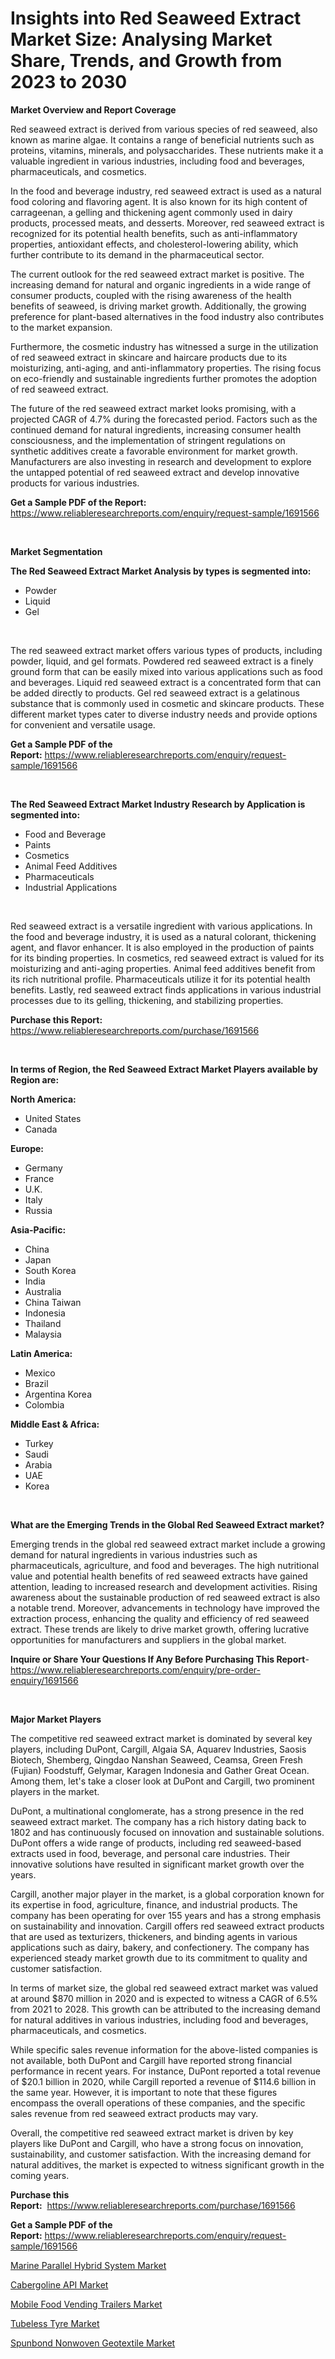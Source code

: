 <p><h1>Insights into Red Seaweed Extract Market Size: Analysing Market Share, Trends, and Growth from 2023 to 2030</h1></p><p><strong>Market Overview and Report Coverage</strong></p>
<p><p>Red seaweed extract is derived from various species of red seaweed, also known as marine algae. It contains a range of beneficial nutrients such as proteins, vitamins, minerals, and polysaccharides. These nutrients make it a valuable ingredient in various industries, including food and beverages, pharmaceuticals, and cosmetics.</p><p>In the food and beverage industry, red seaweed extract is used as a natural food coloring and flavoring agent. It is also known for its high content of carrageenan, a gelling and thickening agent commonly used in dairy products, processed meats, and desserts. Moreover, red seaweed extract is recognized for its potential health benefits, such as anti-inflammatory properties, antioxidant effects, and cholesterol-lowering ability, which further contribute to its demand in the pharmaceutical sector.</p><p>The current outlook for the red seaweed extract market is positive. The increasing demand for natural and organic ingredients in a wide range of consumer products, coupled with the rising awareness of the health benefits of seaweed, is driving market growth. Additionally, the growing preference for plant-based alternatives in the food industry also contributes to the market expansion.</p><p>Furthermore, the cosmetic industry has witnessed a surge in the utilization of red seaweed extract in skincare and haircare products due to its moisturizing, anti-aging, and anti-inflammatory properties. The rising focus on eco-friendly and sustainable ingredients further promotes the adoption of red seaweed extract.</p><p>The future of the red seaweed extract market looks promising, with a projected CAGR of 4.7% during the forecasted period. Factors such as the continued demand for natural ingredients, increasing consumer health consciousness, and the implementation of stringent regulations on synthetic additives create a favorable environment for market growth. Manufacturers are also investing in research and development to explore the untapped potential of red seaweed extract and develop innovative products for various industries.</p></p>
<p><strong>Get a Sample PDF of the Report:</strong> <a href="https://www.reliableresearchreports.com/enquiry/request-sample/1691566">https://www.reliableresearchreports.com/enquiry/request-sample/1691566</a></p>
<p>&nbsp;</p>
<p><strong>Market Segmentation</strong></p>
<p><strong>The Red Seaweed Extract Market Analysis by types is segmented into:</strong></p>
<p><ul><li>Powder</li><li>Liquid</li><li>Gel</li></ul></p>
<p>&nbsp;</p>
<p><p>The red seaweed extract market offers various types of products, including powder, liquid, and gel formats. Powdered red seaweed extract is a finely ground form that can be easily mixed into various applications such as food and beverages. Liquid red seaweed extract is a concentrated form that can be added directly to products. Gel red seaweed extract is a gelatinous substance that is commonly used in cosmetic and skincare products. These different market types cater to diverse industry needs and provide options for convenient and versatile usage.</p></p>
<p><strong>Get a Sample PDF of the Report:</strong>&nbsp;<a href="https://www.reliableresearchreports.com/enquiry/request-sample/1691566">https://www.reliableresearchreports.com/enquiry/request-sample/1691566</a></p>
<p>&nbsp;</p>
<p><strong>The Red Seaweed Extract Market Industry Research by Application is segmented into:</strong></p>
<p><ul><li>Food and Beverage</li><li>Paints</li><li>Cosmetics</li><li>Animal Feed Additives</li><li>Pharmaceuticals</li><li>Industrial Applications</li></ul></p>
<p>&nbsp;</p>
<p><p>Red seaweed extract is a versatile ingredient with various applications. In the food and beverage industry, it is used as a natural colorant, thickening agent, and flavor enhancer. It is also employed in the production of paints for its binding properties. In cosmetics, red seaweed extract is valued for its moisturizing and anti-aging properties. Animal feed additives benefit from its rich nutritional profile. Pharmaceuticals utilize it for its potential health benefits. Lastly, red seaweed extract finds applications in various industrial processes due to its gelling, thickening, and stabilizing properties.</p></p>
<p><strong>Purchase this Report:</strong>&nbsp; <a href="https://www.reliableresearchreports.com/purchase/1691566">https://www.reliableresearchreports.com/purchase/1691566</a></p>
<p>&nbsp;</p>
<p><strong>In terms of Region, the Red Seaweed Extract Market Players available by Region are:</strong></p>
<p>
    <p> <strong> North America: </strong>
        <ul>
            <li>United States</li>
            <li>Canada</li>
        </ul>
        </p> 
    <p> <strong> Europe: </strong>
        <ul>
            <li>Germany</li>
            <li>France</li>
            <li>U.K.</li>
            <li>Italy</li>
            <li>Russia</li>
        </ul>
        </p> 
    <p> <strong> Asia-Pacific: </strong>
        <ul>
            <li>China</li>
            <li>Japan</li>
            <li>South Korea</li>
            <li>India</li>
            <li>Australia</li>
            <li>China Taiwan</li>
            <li>Indonesia</li>
            <li>Thailand</li>
            <li>Malaysia</li>
        </ul>
        </p> 
    <p> <strong> Latin America: </strong>
        <ul>
            <li>Mexico</li>
            <li>Brazil</li>
            <li>Argentina Korea</li>
            <li>Colombia</li>
        </ul>
        </p> 
    <p> <strong> Middle East & Africa: </strong>
        <ul>
            <li>Turkey</li>
            <li>Saudi</li>
            <li>Arabia</li>
            <li>UAE</li>
            <li>Korea</li>
        </ul>
    </p>
    </p>
<p>&nbsp;</p>
<p><strong>What are the Emerging Trends in the Global Red Seaweed Extract market?</strong></p>
<p><p>Emerging trends in the global red seaweed extract market include a growing demand for natural ingredients in various industries such as pharmaceuticals, agriculture, and food and beverages. The high nutritional value and potential health benefits of red seaweed extracts have gained attention, leading to increased research and development activities. Rising awareness about the sustainable production of red seaweed extract is also a notable trend. Moreover, advancements in technology have improved the extraction process, enhancing the quality and efficiency of red seaweed extract. These trends are likely to drive market growth, offering lucrative opportunities for manufacturers and suppliers in the global market.</p></p>
<p><strong>Inquire or Share Your Questions If Any Before Purchasing This Report</strong>- <a href="https://www.reliableresearchreports.com/enquiry/pre-order-enquiry/1691566">https://www.reliableresearchreports.com/enquiry/pre-order-enquiry/1691566</a></p>
<p>&nbsp;</p>
<p><strong>Major Market Players</strong></p>
<p><p>The competitive red seaweed extract market is dominated by several key players, including DuPont, Cargill, Algaia SA, Aquarev Industries, Saosis Biotech, Shemberg, Qingdao Nanshan Seaweed, Ceamsa, Green Fresh (Fujian) Foodstuff, Gelymar, Karagen Indonesia and Gather Great Ocean. Among them, let's take a closer look at DuPont and Cargill, two prominent players in the market.</p><p>DuPont, a multinational conglomerate, has a strong presence in the red seaweed extract market. The company has a rich history dating back to 1802 and has continuously focused on innovation and sustainable solutions. DuPont offers a wide range of products, including red seaweed-based extracts used in food, beverage, and personal care industries. Their innovative solutions have resulted in significant market growth over the years.</p><p>Cargill, another major player in the market, is a global corporation known for its expertise in food, agriculture, finance, and industrial products. The company has been operating for over 155 years and has a strong emphasis on sustainability and innovation. Cargill offers red seaweed extract products that are used as texturizers, thickeners, and binding agents in various applications such as dairy, bakery, and confectionery. The company has experienced steady market growth due to its commitment to quality and customer satisfaction.</p><p>In terms of market size, the global red seaweed extract market was valued at around $870 million in 2020 and is expected to witness a CAGR of 6.5% from 2021 to 2028. This growth can be attributed to the increasing demand for natural additives in various industries, including food and beverages, pharmaceuticals, and cosmetics.</p><p>While specific sales revenue information for the above-listed companies is not available, both DuPont and Cargill have reported strong financial performance in recent years. For instance, DuPont reported a total revenue of $20.1 billion in 2020, while Cargill reported a revenue of $114.6 billion in the same year. However, it is important to note that these figures encompass the overall operations of these companies, and the specific sales revenue from red seaweed extract products may vary.</p><p>Overall, the competitive red seaweed extract market is driven by key players like DuPont and Cargill, who have a strong focus on innovation, sustainability, and customer satisfaction. With the increasing demand for natural additives, the market is expected to witness significant growth in the coming years.</p></p>
<p><strong>Purchase this Report:</strong>&nbsp;&nbsp;<a href="https://www.reliableresearchreports.com/purchase/1691566">https://www.reliableresearchreports.com/purchase/1691566</a></p>
<p></p>
<p><strong>Get a Sample PDF of the Report:</strong>&nbsp;<a href="https://www.reliableresearchreports.com/enquiry/request-sample/1691566">https://www.reliableresearchreports.com/enquiry/request-sample/1691566</a></p>
<p><p><a href="https://medium.com/@smithazim89098/marine-parallel-hybrid-system-market-trends-and-market-analysis-forecasted-for-period-2023-2030-ccdc271af616">Marine Parallel Hybrid System Market</a></p><p><a href="https://medium.com/@noewwade60/cabergoline-api-market-outlook-industry-overview-and-forecast-2023-to-2030-16368006d4aa">Cabergoline API Market</a></p><p><a href="https://www.linkedin.com/pulse/decoding-mobile-food-vending-trailers-market-deep-dive-latest-ulp5c/">Mobile Food Vending Trailers Market</a></p><p><a href="https://www.linkedin.com/pulse/tubeless-tyre-market-share-amp-new-trends-analysis-report-ws5wc/">Tubeless Tyre Market</a></p><p><a href="https://github.com/luckyshygirl/Market-Research-Report-List-1/blob/main/spunbond-nonwoven-geotextile-market.md">Spunbond Nonwoven Geotextile Market</a></p></p>